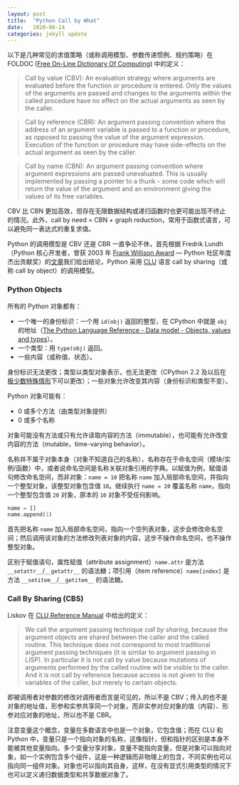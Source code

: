 ```yaml
---
layout: post
title:  "Python Call by What"
date:   2020-06-14
categories: jekyll update
---
```


以下是几种常见的求值策略（或称调用模型、参数传递惯例、规约策略）在 FOLDOC ([Free On-Line Dictionary Of Computing](http://foldoc.org)) 中的定义：

> Call by value (CBV): An evaluation strategy where arguments are evaluated before the function or procedure is entered. Only the values of the arguments are passed and changes to the arguments within the called procedure have no effect on the actual arguments as seen by the caller.

> Call by reference (CBR): An argument passing convention where the address of an argument variable is passed to a function or procedure, as opposed to passing the value of the argument expression. Execution of the function or procedure may have side-effects on the actual argument as seen by the caller.

> Call by name (CBN): An argument passing convention where argument expressions are passed unevaluated. This is usually implemented by passing a pointer to a thunk - some code which will return the value of the argument and an environment giving the values of its free variables.

CBV 比 CBN 更加高效，但存在无限数据结构或递归函数时也更可能出现不终止的情况。此外，call by need = CBN + graph reduction，常用于函数式语言，可以避免同一表达式的重复求值。

Python 的调用模型是 CBV 还是 CBR 一直争论不休，首先根据 Fredrik Lundh（Python 核心开发者，曾获 2003 年 [Frank Willison Award](https://www.python.org/community/awards/frank-willison/) — Python 社区年度杰出贡献奖）的[文章](http://effbot.org/zone/call-by-object.htm)我们给出结论，Python 采用 [CLU](http://publications.csail.mit.edu/lcs/pubs/pdf/MIT-LCS-TR-561.pdf) 语言 call by sharing（或称 call by object）的调用模型。

### Python Objects

所有的 Python 对象都有：

- 一个唯一的身份标识：一个用 `id(obj)` 返回的整型，在 CPython 中就是 `obj` 的地址（[The Python Language Reference - Data model - Objects, values and types](https://docs.python.org/3/reference/datamodel.html#objects-values-and-types)）。
- 一个类型：用 `type(obj)` 返回。
- 一些内容（或称值、状态）。

身份标识无法更改；类型以类型对象表示，也无法更改（CPython 2.2 及以后在[极少数特殊情形](https://docs.python.org/3/whatsnew/2.2.html#peps-252-and-253-type-and-class-changes)下可以更改）；一些对象允许改变其内容（身份标识和类型不变）。

Python 对象可能有：

- 0 或多个方法（由类型对象提供）
- 0 或多个名称

对象可能没有方法或只有允许读取内容的方法（immutable），也可能有允许改变内容的方法（mutable，time-varying behavior）。

名称并不属于对象本身（对象不知道自己的名称），名称存在于命名空间（模块/实例/函数）中，或者说命名空间是名称关联对象引用的字典。以赋值为例，赋值语句修改命名空间，而非对象：`name = 10` 把名称 `name` 加入局部命名空间，并指向一个整型对象，该整型对象包含值 `10`。继续执行 `name = 20` 覆盖名称 `name`，指向一个整型包含值 `20` 对象，原本的 `10` 对象不受任何影响。

```python
name = []
name.append(1)
```

首先把名称 `name` 加入局部命名空间，指向一个空列表对象，这步会修改命名空间；然后调用该对象的方法修改列表对象的内容，这步不操作命名空间，也不操作整型对象。

区别于赋值语句，属性赋值（attribute assignment）`name.attr` 是方法 `__setattr__`/`__getattr__` 的语法糖；项引用（item reference）`name[index]` 是方法 `__setitem__`/`__getitem__` 的语法糖。

### Call By Sharing (CBS)

Liskov 在 [CLU Reference Manual](https://dl.acm.org/doi/book/10.5555/889832) 中给出的定义：

> We call the argument passing technique _call by sharing_, because the argument objects are shared between the caller and the called routine.  This technique does not correspond to most traditional argument passing techniques (it is similar to argument passing in LISP).  In particular it is not call by value because mutations of arguments performed by the called routine will be visible to the caller. And it is not call by reference because access is not given to the variables of the caller, but merely to certain objects.

即被调用者对参数的修改对调用者而言是可见的，所以不是 CBV；传入的也不是对象的地址值，形参和实参共享同一个对象，而非实参对应对象的值（内容）、形参对应对象的地址，所以也不是 CBR。

注意变量这个概念，变量在多数语言中也是一个对象，它包含值；而在 CLU 和 Python 中，变量只是一个指向对象的名称，这像指针，但和指针的区别是本身不能被其他变量指向。多个变量分享对象，变量不能指向变量，但是对象可以指向对象，如一个实例包含多个组件，这是一种逻辑而非物理上的包含，不同实例也可以指向同一组件对象。对象也可以指向其自身，这样，在没有显式引用类型的情况下也可以定义递归数据类型和共享数据对象了。

